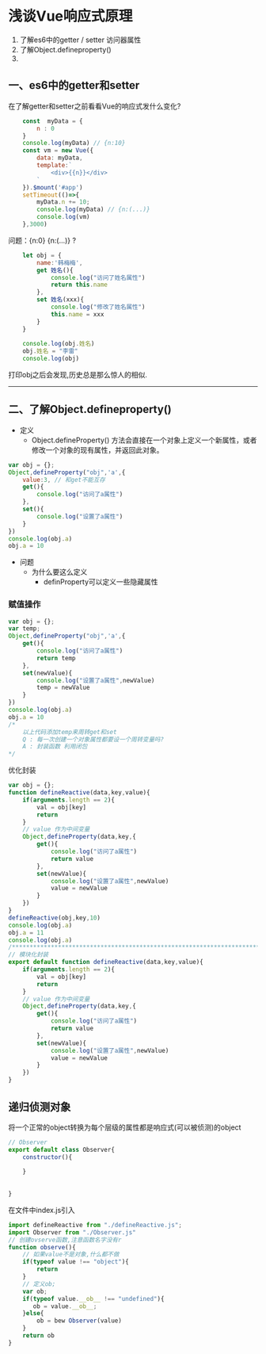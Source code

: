 # 浅谈Vue响应式原理
1. 了解es6中的getter / setter 访问器属性
2. 了解Object.defineproperty()
3. 

## 一、es6中的getter和setter
在了解getter和setter之前看看Vue的响应式发什么变化?
```javascript
    const  myData = {
        n : 0
    }
    console.log(myData) // {n:10}
    const vm = new Vue({
        data: myData,
        template:`
    		<div>{{n}}</div>
    	`
    }).$mount('#app')
    setTimeout(()=>{
        myData.n += 10;
        console.log(myData) // {n:(...)}
        console.log(vm)
    },3000)
```
问题：{n:0} {n:(...)} ?

```javascript
    let obj = {
        name:'韩梅梅',
        get 姓名(){
            console.log("访问了姓名属性")
            return this.name 
        },
        set 姓名(xxx){
            console.log("修改了姓名属性")
            this.name = xxx
        }
    }
    
    console.log(obj.姓名)
    obj.姓名 = "李雷"
    console.log(obj)
```
打印obj之后会发现,历史总是那么惊人的相似.

---

## 二、了解Object.defineproperty()
- 定义
  - Object.defineProperty() 方法会直接在一个对象上定义一个新属性，或者修改一个对象的现有属性，并返回此对象。

```javascript
var obj = {};
Object,defineProperty("obj",'a',{
    value:3, // 和get不能互存
    get(){
        console.log("访问了a属性")
    },
    set(){
        console.log("设置了a属性")
    }
})
console.log(obj.a)
obj.a = 10
```

- 问题
  - 为什么要这么定义
    - definProperty可以定义一些隐藏属性

### 赋值操作

```javascript
var obj = {};
var temp;
Object,defineProperty("obj",'a',{
    get(){
        console.log("访问了a属性")
        return temp
    },
    set(newValue){
        console.log("设置了a属性",newValue)
        temp = newValue
    }
})
console.log(obj.a)
obj.a = 10
/*
	以上代码添加temp来周转get和set
	Q : 每一次创建一个对象属性都要设一个周转变量吗?
	A : 封装函数 利用闭包
*/
```

优化封装

```javascript
var obj = {};
function defineReactive(data,key,value){
    if(arguments.length == 2){
        val = obj[key]
        return
    }
    // value 作为中间变量
    Object,defineProperty(data,key,{
        get(){
            console.log("访问了a属性")
            return value
        },
        set(newValue){
            console.log("设置了a属性",newValue)
            value = newValue
        }
    })
}
defineReactive(obj,key,10)
console.log(obj.a)
obj.a = 11
console.log(obj.a)
/*************************************************************************************************************/
// 模块化封装
export default function defineReactive(data,key,value){
    if(arguments.length == 2){
        val = obj[key]
        return
    }
    // value 作为中间变量
    Object,defineProperty(data,key,{
        get(){
            console.log("访问了a属性")
            return value
        },
        set(newValue){
            console.log("设置了a属性",newValue)
            value = newValue
        }
    })
}

```

## 递归侦测对象

将一个正常的object转换为每个层级的属性都是响应式(可以被侦测)的object

```javascript
// Observer
export default class Observer{
    constructor(){
        
    }
    
    
}
```

在文件中index.js引入

```javascript
import defineReactive from "./defineReactive.js";
import Observer from "./Observer.js"
// 创建ovserve函数,注意函数名字没有r
function observe(){
    // 如果value不是对象,什么都不做
    if(typeof value !== "object"){
        return
    }
    // 定义ob;
    var ob;
    if(typeof value.__ob__ !== "undefined"){
       ob = value.__ob__;
    }else{
        ob = bew Observer(value)
    }
    return ob
}
```

